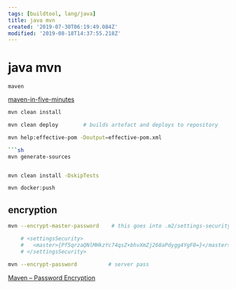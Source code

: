 ```yaml
---
tags: [buildtool, lang/java]
title: java mvn
created: '2019-07-30T06:19:49.084Z'
modified: '2019-08-18T14:37:55.218Z'
---
```


# java mvn
`maven`

[maven-in-five-minutes](https://maven.apache.org/guides/getting-started/maven-in-five-minutes.html)

```sh
mvn clean install

mvn clean deploy        # builds artefact and deploys to repository

mvn help:effective-pom -Doutput=effective-pom.xml

```sh
mvn generate-sources


mvn clean install -DskipTests

mvn docker:push
```

## encryption
```sh
mvn --encrypt-master-password    # this goes into .m2/settings-security.xml

    # <settingsSecurity>
    #   <master>{Pf5qrzaQNlMHkzYc74qsZ+bhvXmZj268aPdygg4YgF0=}</master>
    # </settingsSecurity>

mvn --encrypt-password          # server pass
```
[Maven – Password Encryption](https://maven.apache.org/guides/mini/guide-encryption.html)
